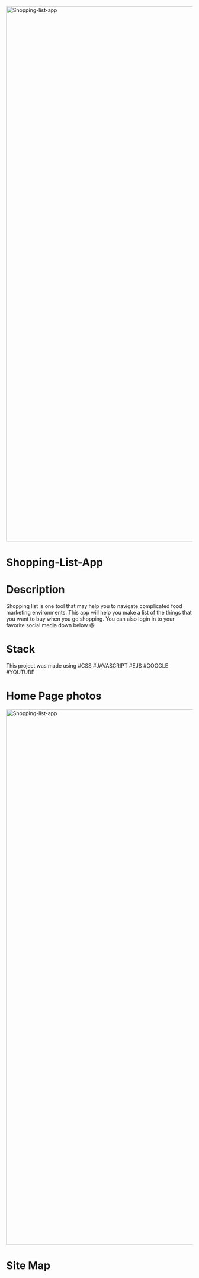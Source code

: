 <img width="1440" alt="Shopping-list-app" src="https://user-images.githubusercontent.com/98294096/166105734-758bc898-4afb-44bb-8237-1e05833769df.png">




# Shopping-List-App


# Description

Shopping list is one tool that may help you to navigate complicated food marketing environments. This app will help you make a list of the things that you want to buy when you go shopping. You can also login in to your favorite social media down below 😃



# Stack

This project was made using
#CSS #JAVASCRIPT #EJS #GOOGLE #YOUTUBE


# Home Page photos

<img width="1440" alt="Shopping-list-app" src="https://user-images.githubusercontent.com/98294096/166105743-7c83f71b-90e1-4ca4-a18a-88bea0cebc1f.png">


# Site Map

